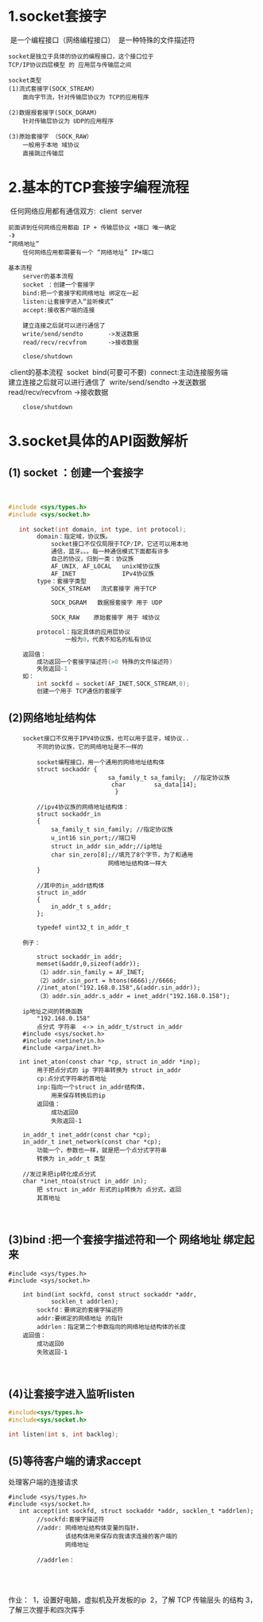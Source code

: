 # 1.socket套接字
​	是一个编程接口（网络编程接口）
​	是一种特殊的文件描述符
​	

	socket是独立于具体的协议的编程接口，这个接口位于
	TCP/IP协议四层模型 的 应用层与传输层之间
	
	socket类型
	(1)流式套接字(SOCK_STREAM)
		面向字节流，针对传输层协议为 TCP的应用程序
		
	(2)数据报套接字(SOCK_DGRAM)
		针对传输层协议为 UDP的应用程序
		
	(3)原始套接字 （SOCK_RAW）
		一般用于本地 域协议
		直接跳过传输层

# 2.基本的TCP套接字编程流程
​	任何网络应用都有通信双方:
​	client
​	server
​		

	前面讲到任何网络应用都由 IP + 传输层协议 +端口 唯一确定
	-》
	“网络地址”	
		任何网络应用都需要有一个 “网络地址” IP+端口
	
	基本流程
		server的基本流程
		socket ：创建一个套接字
		bind:把一个套接字和网络地址 绑定在一起
		listen:让套接字进入“监听模式”
		accept:接收客户端的连接
		
		建立连接之后就可以进行通信了
		write/send/sendto		->发送数据
		read/recv/recvfrom		->接收数据
		
		close/shutdown


​		client的基本流程
​		socket
​		bind(可要可不要)
​		connect:主动连接服务端
​		
​		建立连接之后就可以进行通信了
​		write/send/sendto		->发送数据
​		read/recv/recvfrom		->接收数据
​		

		close/shutdown

# 3.socket具体的API函数解析
## (1) socket ：创建一个套接字
​		

```c
#include <sys/types.h>       
#include <sys/socket.h>
 
   int socket(int domain, int type, int protocol);
		domain：指定域，协议族。
			socket接口不仅仅局限于TCP/IP，它还可以用本地
			通信，蓝牙。。。每一种通信模式下面都有许多
			自己的协议，归到一类：协议族
			AF_UNIX, AF_LOCAL   unix域协议族
			AF_INET             IPv4协议族
		type：套接字类型
			SOCK_STREAM   流式套接字 用于TCP

			SOCK_DGRAM 	 数据报套接字 用于 UDP
			
			SOCK_RAW	原始套接字 用于 域协议

		protocol：指定具体的应用层协议
				一般为0，代表不知名的私有协议
				
	返回值：
		成功返回一个套接字描述符(>0 特殊的文件描述符)
		失败返回-1
	如：
		int sockfd = socket(AF_INET,SOCK_STREAM,0);
		创建一个用于 TCP通信的套接字
```

## (2)网络地址结构体


		socket接口不仅用于IPV4协议族，也可以用于蓝牙，域协议..
			不同的协议族，它的网络地址是不一样的
		
			socket编程接口，用一个通用的网络地址结构体
			struct sockaddr {
	           					sa_family_t sa_family;	//指定协议族
	          					 char        sa_data[14];
	     				          }
	
			//ipv4协议族的网络地址结构体：
			struct sockaddr_in
			{
				sa_family_t sin_family;	//指定协议族
				u_int16	sin_port;//端口号
				struct in_addr sin_addr;//ip地址
				char sin_zero[8];//填充了8个字节，为了和通用
								网络地址结构体一样大
			}
			
			//其中的in_addr结构体
			struct in_addr
			{
				in_addr_t s_addr;
			};
			
			typedef uint32_t in_addr_t
			
		例子：
			
			struct sockaddr_in addr;
			memset(&addr,0,sizeof(addr));
			（1）addr.sin_family = AF_INET;
			（2）addr.sin_port = htons(6666);//6666;
			//inet_aton("192.168.0.158",&(addr.sin_addr));
			（3）addr.sin_addr.s_addr = inet_addr("192.168.0.158");
			
		ip地址之间的转换函数
			"192.168.0.158"		
			点分式 字符串  <-> in_addr_t/struct in_addr
		#include <sys/socket.h>
	    #include <netinet/in.h>
	    #include <arpa/inet.h>
	
	   int inet_aton(const char *cp, struct in_addr *inp);
			用于把点分式的 ip 字符串转换为 struct in_addr
			cp:点分式字符串的首地址
			inp:指向一个struct in_addr结构体，
				用来保存转换后的ip
			返回值：
				成功返回0
				失败返回-1
		
		in_addr_t inet_addr(const char *cp);
		in_addr_t inet_network(const char *cp);
			功能一个，参数也一样，就是把一个点分式字符串
			转换为 in_addr_t 类型
		
		//发过来把ip转化成点分式
		char *inet_ntoa(struct in_addr in);
			把 struct in_addr 形式的ip转换为 点分式，返回
			其首地址


​	



## (3)bind :把一个套接字描述符和一个 网络地址 绑定起来



    #include <sys/types.h> 
    #include <sys/socket.h>
    
        int bind(int sockfd, const struct sockaddr *addr,
                socklen_t addrlen);
            sockfd：要绑定的套接字描述符
            addr:要绑定的网络地址 的指针
            addrlen：指定第二个参数指向的网络地址结构体的长度
        返回值：
            成功返回0
            失败返回-1		

​			

## (4)让套接字进入监听listen

```c
#include<sys/types.h>
#include<sys/socket.h>

int listen(int s, int backlog);

```

## (5)等待客户端的请求accept

处理客户端的连接请求
		

    #include <sys/types.h>         
    #include <sys/socket.h>   
       int accept(int sockfd, struct sockaddr *addr, socklen_t *addrlen);
    		//sockfd:套接字描述符
    		//addr: 网络地址结构体变量的指针，
    				该结构体用来保存向我请求连接的客户端的
    				网络地址
    		
    		//addrlen：


​		




​		
​	作业：
​		1，设置好电脑，虚拟机及开发板的ip
​		2，了解 TCP 传输层头 的结构
​		3，了解三次握手和四次挥手
​		
​		
​		